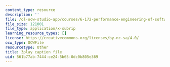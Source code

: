 ```yaml
---
content_type: resource
description: ''
file: /ol-ocw-studio-app/courses/6-172-performance-engineering-of-software-systems-fall-2018/561b77ab7444ce245b650dc0b805e369_xwE568oVQ1Y.srt
file_size: 121001
file_type: application/x-subrip
learning_resource_types: []
license: https://creativecommons.org/licenses/by-nc-sa/4.0/
ocw_type: OCWFile
resourcetype: Other
title: 3play caption file
uid: 561b77ab-7444-ce24-5b65-0dc0b805e369
---
```

